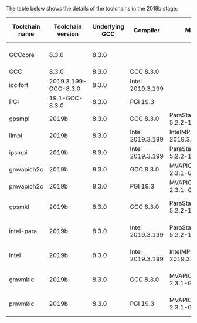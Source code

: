 The table below shows the details of the toolchains in the 2019b stage:

| Toolchain name |     Toolchain version     | Underlying GCC |     Compiler     |          MPI           |   CUDA   | Math libraries |  Includes software from   |                          Notes                           |
|----------------|---------------------------|----------------|------------------|------------------------|----------|----------------|---------------------------|----------------------------------------------------------|
| GCCcore        | 8.3.0                     | 8.3.0          |                  |                        |          |                |                           | Used for boostrapping other compilers and basic software |
| GCC            | 8.3.0                     | 8.3.0          | GCC 8.3.0        |                        |          |                | GCCcore                   | Compiler toolchain                                       |
| iccifort       | 2019.3.199-GCC-8.3.0      | 8.3.0          | Intel 2019.3.199 |                        |          |                | GCCcore                   | Compiler toolchain                                       |
| PGI            | 19.1-GCC-8.3.0            | 8.3.0          | PGI 19.3         |                        |          |                | GCCcore                   | Compiler toolchain                                       |
| gpsmpi         | 2019b                     | 8.3.0          | GCC 8.3.0        | ParaStationMPI 5.2.2-1 |          |                | GCCcore, GCC              | Compiler+MPI toolchain                                   |
| iimpi          | 2019b                     | 8.3.0          | Intel 2019.3.199 | IntelMPI 2019.3.199    |          |                | GCCcore, iccifort         | Compiler+MPI toolchain                                   |
| ipsmpi         | 2019b                     | 8.3.0          | Intel 2019.3.199 | ParaStationMPI 5.2.2-1 |          |                | GCCcore, iccifort         | Compiler+MPI toolchain                                   |
| gmvapich2c     | 2019b                     | 8.3.0          | GCC 8.3.0        | MVAPICH2 2.3.1-GDR     | 10.1.105 |                | GCCcore, GCC              | Compiler+MPI+CUDA toolchain                              |
| pmvapich2c     | 2019b                     | 8.3.0          | PGI 19.3         | MVAPICH2 2.3.1-GDR     | 10.1.105 |                | GCCcore, PGI              | Compiler+MPI+CUDA toolchain                              |
| gpsmkl         | 2019b                     | 8.3.0          | GCC 8.3.0        | ParaStationMPI 5.2.2-1 |          | MKL 2019.3.199 | GCCcore, GCC, gpsmpi      | Compiler+MPI+Math toolchain                              |
| intel-para     | 2019b                     | 8.3.0          | Intel 2019.3.199 | ParaStationMPI 5.2.2-1 |          | MKL 2019.3.199 | GCCcore, iccifort, ipsmpi | Compiler+MPI+Math toolchain                              |
| intel          | 2019b                     | 8.3.0          | Intel 2019.3.199 | IntelMPI 2019.3.199    |          | MKL 2019.3.199 | GCCcore, iccifort, iimpi  | Compiler+MPI+Math toolchain                              |
| gmvmklc        | 2019b                     | 8.3.0          | GCC 8.3.0        | MVAPICH2 2.3.1-GDR     | 10.1.105 | MKL 2019.3.199 | GCCcore, GCC, gmvapich2c  | Compiler+MPI+CUDA+Math toolchain                         |
| pmvmklc        | 2019b                     | 8.3.0          | PGI 19.3         | MVAPICH2 2.3.1-GDR     | 10.1.105 | MKL 2019.3.199 | GCCcore, PGI, pmvapich2c  | Compiler+MPI+CUDA+Math toolchain                         |
